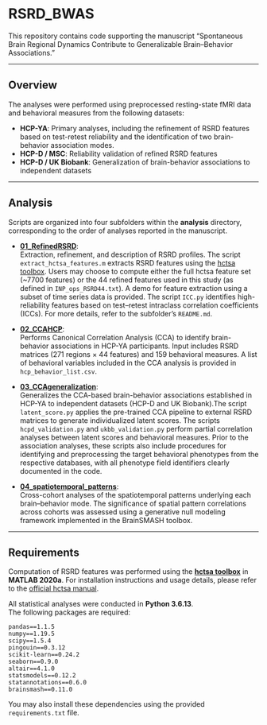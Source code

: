 # RSRD_BWAS

This repository contains code supporting the manuscript
“Spontaneous Brain Regional Dynamics Contribute to Generalizable Brain–Behavior Associations.”

---

## Overview
The analyses were performed using preprocessed resting-state fMRI data and behavioral measures from the following datasets:
- **HCP-YA**:  Primary analyses, including the refinement of RSRD features based on test-retest reliability and the identification of two brain-behavior association modes.
- **HCP-D / MSC**: Reliability validation of refined RSRD features
- **HCP-D / UK Biobank**: Generalization of brain-behavior associations to independent datasets
  
---

## Analysis
Scripts are organized into four subfolders within the **analysis** directory, corresponding to the order of analyses reported in the manuscript.

- [**01_RefinedRSRD**](./analysis/01_RefinedRSRD/):  
  Extraction, refinement, and description of RSRD profiles. The script `extract_hctsa_features.m` extracts RSRD features using the [hctsa toolbox](https://github.com/benfulcher/hctsa). Users may choose to compute either the full hctsa feature set (~7700 features) or the 44 refined features used in this study (as defined in `INP_ops_RSRD44.txt`). A demo for feature extraction using a subset of time series data is provided. The script `ICC.py` identifies high-reliability features based on test–retest intraclass correlation coefficients (ICCs). For more details, refer to the subfolder’s `README.md`.

- [**02_CCAHCP**](./analysis/02_CCAHCP/):  
  Performs Canonical Correlation Analysis (CCA) to identify brain-behavior associations in HCP-YA participants. Input includes RSRD matrices (271 regions × 44 features) and 159 behavioral measures. A list of behavioral variables included in the CCA analysis is provided in `hcp_behavior_list.csv`.

- [**03_CCAgeneralization**](./analysis/03_CCAgeneralization/):  
   Generalizes the CCA-based brain-behavior associations established in HCP-YA to independent datasets (HCP-D and UK Biobank).The script `latent_score.py` applies the pre-trained CCA pipeline to external RSRD matrices to generate individualized latent scores. The scripts `hcpd_validation.py` and `ukbb_validation.py` perform partial correlation analyses between latent scores and behavioral measures. Prior to the association analyses, these scripts also include procedures for identifying and preprocessing the target behavioral phenotypes from the respective databases, with all phenotype field identifiers clearly documented in the code.

- [**04_spatiotemporal_patterns**](./analysis/04_spatiotemporal_patterns/):  
  Cross-cohort analyses of the spatiotemporal patterns underlying each brain–behavior mode. The significance of spatial pattern correlations across cohorts was assessed using a generative null modeling framework implemented in the BrainSMASH toolbox.
  
---

## Requirements
Computation of RSRD features was performed using the **[hctsa toolbox](https://github.com/benfulcher/hctsa)** in **MATLAB 2020a**. For installation instructions and usage details, please refer to the [official hctsa manual](https://time-series-features.gitbook.io/hctsa-manual).

All statistical analyses were conducted in **Python 3.6.13**.  
The following packages are required:
```
pandas==1.1.5
numpy==1.19.5
scipy==1.5.4
pingouin==0.3.12
scikit-learn==0.24.2
seaborn==0.9.0
altair==4.1.0
statsmodels==0.12.2
statannotations==0.6.0
brainsmash==0.11.0
```
You may also install these dependencies using the provided `requirements.txt` file.
